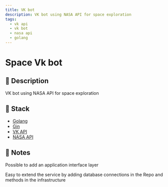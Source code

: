 ```yaml
---
title: VK bot
description: VK bot using NASA API for space exploration
tags:
  - vk api
  - vk bot
  - nasa api
  - golang
---
```


# Space Vk bot

## 📄 Description

VK bot using NASA API for space exploration

## 🔧 Stack

- [Golang](https://go.dev/)
- [Gin](https://gin-gonic.com/)
- [VK API](https://dev.vk.com/)
- [NASA API](https://api.nasa.gov/)

## 📝 Notes

Possible to add an application interface layer

Easy to extend the service by adding database connections in the Repo and methods in the infrastructure
